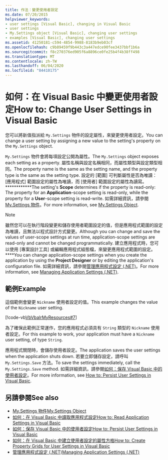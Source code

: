 ```yaml
---
title: 作法：變更使用者設定
ms.date: 07/20/2015
helpviewer_keywords:
- user settings [Visual Basic], changing in Visual Basic
- user settings
- My.Settings object [Visual Basic], changing user settings
- examples [Visual Basic], changing user settings
ms.assetid: 41250181-c594-4854-9988-8183b9eb03cf
ms.openlocfilehash: c9b89459f9b443c3a447edce90fee3437bbf1b6a
ms.sourcegitcommit: f8c270376ed905f6a8896ce0fe25b4f4b38ff498
ms.translationtype: MT
ms.contentlocale: zh-TW
ms.lasthandoff: 06/04/2020
ms.locfileid: "84410175"
---
```

# <a name="how-to-change-user-settings-in-visual-basic"></a><span data-ttu-id="33cde-102">如何：在 Visual Basic 中變更使用者設定</span><span class="sxs-lookup"><span data-stu-id="33cde-102">How to: Change User Settings in Visual Basic</span></span>

<span data-ttu-id="33cde-103">您可以將新值指派給 `My.Settings` 物件的設定屬性，來變更使用者設定。</span><span class="sxs-lookup"><span data-stu-id="33cde-103">You can change a user setting by assigning a new value to the setting's property on the `My.Settings` object.</span></span>  
  
 <span data-ttu-id="33cde-104">`My.Settings` 物件會將每項設定公開為屬性。</span><span class="sxs-lookup"><span data-stu-id="33cde-104">The `My.Settings` object exposes each setting as a property.</span></span> <span data-ttu-id="33cde-105">屬性名稱與設定名稱相同，而屬性類型與設定類型相同。</span><span class="sxs-lookup"><span data-stu-id="33cde-105">The property name is the same as the setting name, and the property type is the same as the setting type.</span></span> <span data-ttu-id="33cde-106">設定的 [範圍] 可判斷屬性是否為唯讀：[應用程式] 範圍設定的屬性為唯讀，而 [使用者] 範圍設定的屬性為讀寫。\*\*\*\*\*\*\*\*\*\*\*\*</span><span class="sxs-lookup"><span data-stu-id="33cde-106">The setting's **Scope** determines if the property is read-only: The property for an **Application**-scope setting is read-only, while the property for a **User**-scope setting is read-write.</span></span> <span data-ttu-id="33cde-107">如需詳細資訊，請參閱 [My.Settings 物件](../../../language-reference/objects/my-settings-object.md)。</span><span class="sxs-lookup"><span data-stu-id="33cde-107">For more information, see [My.Settings Object](../../../language-reference/objects/my-settings-object.md).</span></span>  
  
> [!NOTE]
> <span data-ttu-id="33cde-108">雖然您可以在執行階段變更和儲存使用者範圍設定的值，但是應用程式範圍的設定為唯讀，且無法以程式設計方式變更。</span><span class="sxs-lookup"><span data-stu-id="33cde-108">Although you can change and save the values of user-scope settings at run time, application-scope settings are read-only and cannot be changed programmatically.</span></span> <span data-ttu-id="33cde-109">建立應用程式時，您可以使用 [專案設計工具] 或編輯應用程式組態檔，來變更應用程式範圍的設定。\*\*\*\*</span><span class="sxs-lookup"><span data-stu-id="33cde-109">You can change application-scope settings when you create the application by using the **Project Designer** or by editing the application's configuration file.</span></span> <span data-ttu-id="33cde-110">如需詳細資訊，請參閱[管理應用程式設定 (.NET)](/visualstudio/ide/managing-application-settings-dotnet)。</span><span class="sxs-lookup"><span data-stu-id="33cde-110">For more information, see [Managing Application Settings (.NET)](/visualstudio/ide/managing-application-settings-dotnet).</span></span>  
  
## <a name="example"></a><span data-ttu-id="33cde-111">範例</span><span class="sxs-lookup"><span data-stu-id="33cde-111">Example</span></span>  

 <span data-ttu-id="33cde-112">這個範例會變更 `Nickname` 使用者設定的值。</span><span class="sxs-lookup"><span data-stu-id="33cde-112">This example changes the value of the `Nickname` user setting.</span></span>  
  
 [!code-vb[VbVbalrMyResources#7](~/samples/snippets/visualbasic/VS_Snippets_VBCSharp/VbVbalrMyResources/VB/Form1.vb#7)]  
  
 <span data-ttu-id="33cde-113">為了確保此範例正常運作，您的應用程式必須具有 `String` 類型的 `Nickname` 使用者設定。</span><span class="sxs-lookup"><span data-stu-id="33cde-113">For this example to work, your application must have a `Nickname` user setting, of type `String`.</span></span>  
  
 <span data-ttu-id="33cde-114">應用程式關閉時，會儲存使用者設定。</span><span class="sxs-lookup"><span data-stu-id="33cde-114">The application saves the user settings when the application shuts down.</span></span> <span data-ttu-id="33cde-115">若要立即儲存設定，請呼叫 `My.Settings.Save` 方法。</span><span class="sxs-lookup"><span data-stu-id="33cde-115">To save the settings immediately, call the `My.Settings.Save` method.</span></span> <span data-ttu-id="33cde-116">如需詳細資訊，請參閱[如何：保存 Visual Basic 中的使用者設定](how-to-persist-user-settings.md)。</span><span class="sxs-lookup"><span data-stu-id="33cde-116">For more information, see [How to: Persist User Settings in Visual Basic](how-to-persist-user-settings.md).</span></span>  
  
## <a name="see-also"></a><span data-ttu-id="33cde-117">另請參閱</span><span class="sxs-lookup"><span data-stu-id="33cde-117">See also</span></span>

- [<span data-ttu-id="33cde-118">My.Settings 物件</span><span class="sxs-lookup"><span data-stu-id="33cde-118">My.Settings Object</span></span>](../../../language-reference/objects/my-settings-object.md)
- [<span data-ttu-id="33cde-119">如何：在 Visual Basic 中讀取應用程式設定</span><span class="sxs-lookup"><span data-stu-id="33cde-119">How to: Read Application Settings in Visual Basic</span></span>](how-to-read-application-settings.md)
- [<span data-ttu-id="33cde-120">如何：保存 Visual Basic 中的使用者設定</span><span class="sxs-lookup"><span data-stu-id="33cde-120">How to: Persist User Settings in Visual Basic</span></span>](how-to-persist-user-settings.md)
- [<span data-ttu-id="33cde-121">如何：在 Visual Basic 中建立使用者設定的屬性方格</span><span class="sxs-lookup"><span data-stu-id="33cde-121">How to: Create Property Grids for User Settings in Visual Basic</span></span>](how-to-create-property-grids-for-user-settings.md)
- [<span data-ttu-id="33cde-122">管理應用程式設定 (.NET)</span><span class="sxs-lookup"><span data-stu-id="33cde-122">Managing Application Settings (.NET)</span></span>](/visualstudio/ide/managing-application-settings-dotnet)
